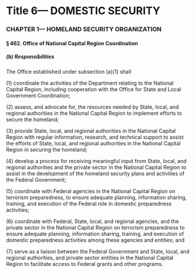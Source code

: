 
# Title 6— DOMESTIC SECURITY
### CHAPTER 1— HOMELAND SECURITY ORGANIZATION
#### § 462. Office of National Capital Region Coordination
##### (b) Responsibilities

The Office established under subsection (a)(1) shall

(1) coordinate the activities of the Department relating to the National Capital Region, including cooperation with the Office for State and Local Government Coordination;

(2) assess, and advocate for, the resources needed by State, local, and regional authorities in the National Capital Region to implement efforts to secure the homeland;

(3) provide State, local, and regional authorities in the National Capital Region with regular information, research, and technical support to assist the efforts of State, local, and regional authorities in the National Capital Region in securing the homeland;

(4) develop a process for receiving meaningful input from State, local, and regional authorities and the private sector in the National Capital Region to assist in the development of the homeland security plans and activities of the Federal Government;

(5) coordinate with Federal agencies in the National Capital Region on terrorism preparedness, to ensure adequate planning, information sharing, training, and execution of the Federal role in domestic preparedness activities;

(6) coordinate with Federal, State, local, and regional agencies, and the private sector in the National Capital Region on terrorism preparedness to ensure adequate planning, information sharing, training, and execution of domestic preparedness activities among these agencies and entities; and

(7) serve as a liaison between the Federal Government and State, local, and regional authorities, and private sector entities in the National Capital Region to facilitate access to Federal grants and other programs.
